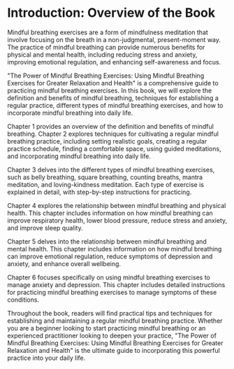 Introduction: Overview of the Book
==================================

Mindful breathing exercises are a form of mindfulness meditation that involve focusing on the breath in a non-judgmental, present-moment way. The practice of mindful breathing can provide numerous benefits for physical and mental health, including reducing stress and anxiety, improving emotional regulation, and enhancing self-awareness and focus.

"The Power of Mindful Breathing Exercises: Using Mindful Breathing Exercises for Greater Relaxation and Health" is a comprehensive guide to practicing mindful breathing exercises. In this book, we will explore the definition and benefits of mindful breathing, techniques for establishing a regular practice, different types of mindful breathing exercises, and how to incorporate mindful breathing into daily life.

Chapter 1 provides an overview of the definition and benefits of mindful breathing. Chapter 2 explores techniques for cultivating a regular mindful breathing practice, including setting realistic goals, creating a regular practice schedule, finding a comfortable space, using guided meditations, and incorporating mindful breathing into daily life.

Chapter 3 delves into the different types of mindful breathing exercises, such as belly breathing, square breathing, counting breaths, mantra meditation, and loving-kindness meditation. Each type of exercise is explained in detail, with step-by-step instructions for practicing.

Chapter 4 explores the relationship between mindful breathing and physical health. This chapter includes information on how mindful breathing can improve respiratory health, lower blood pressure, reduce stress and anxiety, and improve sleep quality.

Chapter 5 delves into the relationship between mindful breathing and mental health. This chapter includes information on how mindful breathing can improve emotional regulation, reduce symptoms of depression and anxiety, and enhance overall wellbeing.

Chapter 6 focuses specifically on using mindful breathing exercises to manage anxiety and depression. This chapter includes detailed instructions for practicing mindful breathing exercises to manage symptoms of these conditions.

Throughout the book, readers will find practical tips and techniques for establishing and maintaining a regular mindful breathing practice. Whether you are a beginner looking to start practicing mindful breathing or an experienced practitioner looking to deepen your practice, "The Power of Mindful Breathing Exercises: Using Mindful Breathing Exercises for Greater Relaxation and Health" is the ultimate guide to incorporating this powerful practice into your daily life.


